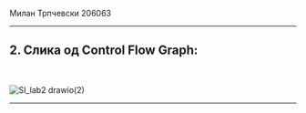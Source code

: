 Милан Трпчевски 206063<br>
<hr>
<h2>2. Слика од Control Flow Graph:</h2><br>

![SI_lab2 drawio(2)](https://user-images.githubusercontent.com/100216293/169320241-73cd4507-c3c0-4ffa-84fa-4be78ebd7cef.png)
<hr>
